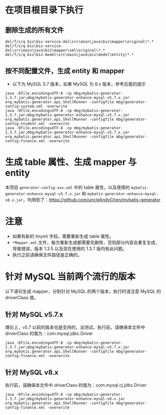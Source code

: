 # 在项目根目录下执行
## 删除生成的所有文件
```
del/f/s/q biz\biz-service-dal\src\main\java\biz\mapper\original\*.*
del/f/s/q biz\biz-service-dal\src\main\java\biz\mapper\xml\original\*.*
del/f/s/q biz\biz-model\src\main\java\biz\model\entity\*.*
```

## 按不同配置文件，生成 entity 和 mapper
- 以下为 MySQL 5.7 版本，如果 MySQL 为 8.x 版本，参考后面的提示
```
java -Dfile.encoding=UTF-8 -cp mbg/mybatis-generator-1.3.7.jar;mbg/mybatis-generator-enhance-mysql-v5.7.x.jar org.mybatis.generator.api.ShellRunner -configfile mbg/generator-config-system.xml -overwrite
java -Dfile.encoding=UTF-8 -cp mbg/mybatis-generator-1.3.7.jar;mbg/mybatis-generator-enhance-mysql-v5.7.x.jar org.mybatis.generator.api.ShellRunner -configfile mbg/generator-config-student.xml -overwrite
java -Dfile.encoding=UTF-8 -cp mbg/mybatis-generator-1.3.7.jar;mbg/mybatis-generator-enhance-mysql-v5.7.x.jar org.mybatis.generator.api.ShellRunner -configfile mbg/generator-config-finance.xml -overwrite
```

# 生成 table 属性、生成 mapper 与 entity
本项目 `generator-config-xxx.xml` 中的 table 属性，以及使用的 `mybatis-generator-enhance-mysql-v5.7.x.jar` 和 `mybatis-generator-enhance-mysql-v8.x.jar`，均用到了：https://github.com/uncleAndyChen/mybatis-generator

# 注意
- 如果有新的 tinyint 字段，需要重新生成 table 属性。
- `*Mapper.xml` 文件，每次重新生成都需要先删除，否则部分内容会重复生成，导致错误，版本 1.3.5 以及现在使用的 1.3.7 版均有此问题。
- 执行之前请确保文件路径是正确的。

# 针对 MySQL 当前两个流行的版本
以下语句生成 mapper，分别针对 MySQL 的两个版本，执行时请注意 MySQL 的 driverClass 值。
## 针对 MySQL v5.7.x
理论上，v5.7 以前的版本也是支持的，没测试，执行前，请确保本文件中 driverClass 的值为：com.mysql.jdbc.Driver
```
java -Dfile.encoding=UTF-8 -cp mbg/mybatis-generator-1.3.7.jar;mbg/mybatis-generator-enhance-mysql-v5.7.x.jar org.mybatis.generator.api.ShellRunner -configfile mbg/generator-config-finance.xml -overwrite
```

## 针对 MySQL v8.x
执行前，请确保本文件中 driverClass 的值为：com.mysql.cj.jdbc.Driver
```
java -Dfile.encoding=UTF-8 -cp mbg/mybatis-generator-1.3.7.jar;mbg/mybatis-generator-enhance-mysql-v8.x.jar org.mybatis.generator.api.ShellRunner -configfile mbg/generator-config-finance.xml -overwrite
```
